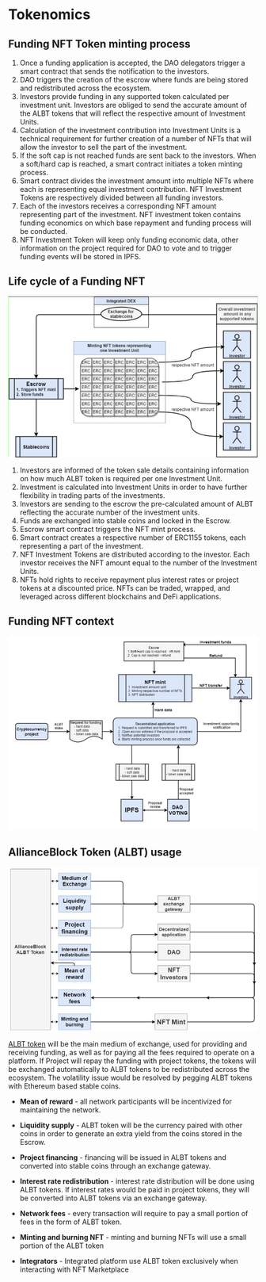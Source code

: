 # Tokenomics

## Funding NFT Token minting process

1. Once a funding application is accepted, the DAO delegators trigger a smart contract that sends the notification to the investors. 
2. DAO triggers the creation of the escrow where funds are being stored and redistributed across the ecosystem. 
3. Investors provide funding in any supported token calculated per investment unit. Investors are obliged to send the accurate amount of the ALBT tokens that will reflect the respective amount of Investment Units. 
4. Calculation of the investment contribution into Investment Units is a technical requirement for further creation of a number of NFTs that will allow the investor to sell the part of the investment. 
5. If the soft cap is not reached funds are sent back to the investors. When a soft/hard cap is reached, a smart contract initiates a token minting process. 
6. Smart contract divides the investment amount into multiple NFTs where each is representing equal investment contribution. NFT Investment Tokens are respectively divided between all funding investors. 
7. Each of the investors receives a corresponding NFT amount representing part of the investment. NFT investment token contains funding economics on which base repayment and funding process will be conducted.  
8. NFT Investment Token will keep only funding economic data, other information on the project required for DAO to vote and to trigger funding events will be stored in IPFS.  

## Life cycle of a Funding NFT
![NFT-flowchart](img/nftLifeCycle.png)

1. Investors are informed of the token sale details containing information on how much ALBT token is required per one Investment Unit.
2. Investment is calculated into Investment Units in order to have further flexibility in trading parts of the investments. 
3. Investors are sending to the escrow the pre-calculated amount of ALBT  reflecting the accurate number of the investment units.
4. Funds are exchanged into stable coins and locked in the Escrow. 
5. Escrow smart contract triggers the NFT mint process.
6. Smart contract creates a respective number of ERC1155 tokens, each representing a part of the investment.
7. NFT Investment Tokens are distributed according to the investor. Each investor receives the NFT amount equal to the number of the Investment Units.
8. NFTs hold rights to receive repayment plus interest rates or project tokens at a discounted price. NFTs can be traded, wrapped, and leveraged across different blockchains and DeFi applications.


## Funding NFT context

![NFT-flowchart](img/fundingNFT.png)


## AllianceBlock Token (ALBT) usage

![albt-usage](img/albt-use.png)

[ALBT token](Glossary.md) will be the main medium of exchange, used for providing and receiving funding, as well as for paying all the fees required to operate on a platform. If Project will repay the funding with project tokens, the tokens will be exchanged automatically to ALBT tokens to be redistributed across the ecosystem. The volatility issue would be resolved by pegging ALBT tokens with Ethereum based stable coins. 

* **Mean of reward** - all network participants will be incentivized for maintaining the network.

* **Liquidity supply** - ALBT token will be the currency paired with other coins in order to generate an extra yield from the coins stored in the Escrow.  

* **Project financing** - financing will be issued in ALBT tokens and converted into stable coins through an exchange gateway. 

* **Interest rate redistribution** - interest rate distribution will be done using ALBT tokens. If interest rates would be paid in project tokens, they will be converted into ALBT tokens via an exchange gateway. 

* **Network fees** - every transaction will require to pay a small portion of fees in the form of
ALBT token. 

* **Minting and burning NFT** - minting and burning NFTs will use a small portion of the ALBT token

* **Integrators** - Integrated platform use ALBT token exclusively when interacting with NFT Marketplace



